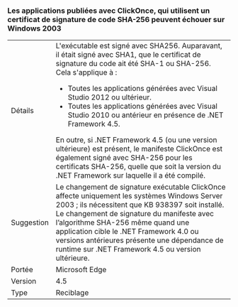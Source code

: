 ### <a name="apps-published-with-clickonce-that-use-a-sha-256-code-signing-certificate-may-fail-on-windows-2003"></a>Les applications publiées avec ClickOnce, qui utilisent un certificat de signature de code SHA-256 peuvent échouer sur Windows 2003

|   |   |
|---|---|
|Détails|L'exécutable est signé avec SHA256. Auparavant, il était signé avec SHA1, que le certificat de signature du code ait été SHA-1 ou SHA-256. Cela s'applique à :<ul><li>Toutes les applications générées avec Visual Studio 2012 ou ultérieur.</li><li>Toutes les applications générées avec Visual Studio 2010 ou antérieur en présence de .NET Framework 4.5.</li></ul>En outre, si .NET Framework 4.5 (ou une version ultérieure) est présent, le manifeste ClickOnce est également signé avec SHA-256 pour les certificats SHA-256, quelle que soit la version du .NET Framework sur laquelle il a été compilé.|
|Suggestion|Le changement de signature exécutable ClickOnce affecte uniquement les systèmes Windows Server 2003 ; ils nécessitent que KB 938397 soit installé. Le changement de signature du manifeste avec l’algorithme SHA-256 même quand une application cible le .NET Framework 4.0 ou versions antérieures présente une dépendance de runtime sur .NET Framework 4.5 ou version ultérieure.|
|Portée|Microsoft Edge|
|Version|4.5|
|Type|Reciblage|

